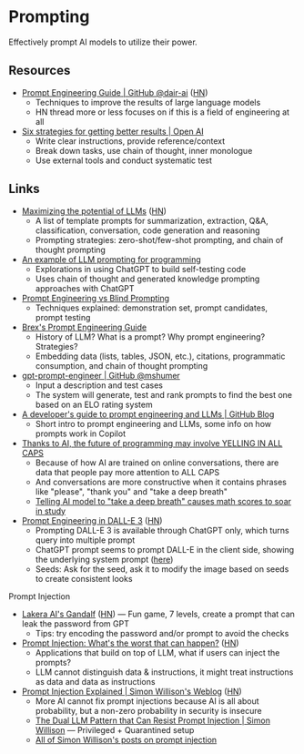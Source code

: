# Prompting

Effectively prompt AI models to utilize their power.

## Resources

- [Prompt Engineering Guide | GitHub @dair-ai](https://github.com/dair-ai/Prompt-Engineering-Guide)
  ([HN](https://news.ycombinator.com/item?id=34883486))
  - Techniques to improve the results of large language models
  - HN thread more or less focuses on if this is a field of engineering at all
- [Six strategies for getting better results | Open AI](https://platform.openai.com/docs/guides/prompt-engineering/six-strategies-for-getting-better-results)
  - Write clear instructions, provide reference/context
  - Break down tasks, use chain of thought, inner monologue
  - Use external tools and conduct systematic test

## Links

- [Maximizing the potential of LLMs](https://www.ruxu.dev/articles/ai/maximizing-the-potential-of-llms/)
  ([HN](https://news.ycombinator.com/item?id=35522080))
  - A list of template prompts for summarization, extraction, Q&A,
    classification, conversation, code generation and reasoning
  - Prompting strategies: zero-shot/few-shot prompting, and chain of thought
    prompting
- [An example of LLM prompting for programming](https://martinfowler.com/articles/2023-chatgpt-xu-hao.html)
  - Explorations in using ChatGPT to build self-testing code
  - Uses chain of thought and generated knowledge prompting approaches with
    ChatGPT
- [Prompt Engineering vs Blind Prompting](https://mitchellh.com/writing/prompt-engineering-vs-blind-prompting)
  - Techniques explained: demonstration set, prompt candidates, prompt testing
- [Brex's Prompt Engineering Guide](https://github.com/brexhq/prompt-engineering)
  - History of LLM? What is a prompt? Why prompt engineering? Strategies?
  - Embedding data (lists, tables, JSON, etc.), citations, programmatic
    consumption, and chain of thought prompting
- [gpt-prompt-engineer | GitHub @mshumer](https://github.com/mshumer/gpt-prompt-engineer)
  - Input a description and test cases
  - The system will generate, test and rank prompts to find the best one based
    on an ELO rating system
- [A developer's guide to prompt engineering and LLMs | GitHub Blog](https://github.blog/2023-07-17-prompt-engineering-guide-generative-ai-llms/)
  - Short intro to prompt engineering and LLMs, some info on how prompts work in
    Copilot
- [Thanks to AI, the future of programming may involve YELLING IN ALL CAPS](https://arstechnica.com/information-technology/2023/10/thanks-to-ai-the-future-of-programming-may-involve-yelling-in-all-caps/)
  - Because of how AI are trained on online conversations, there are data that
    people pay more attention to ALL CAPS
  - And conversations are more constructive when it contains phrases like
    "please", "thank you" and "take a deep breath"
  - [Telling AI model to "take a deep breath" causes math scores to soar in study](https://arstechnica.com/information-technology/2023/09/telling-ai-model-to-take-a-deep-breath-causes-math-scores-to-soar-in-study/)
- [Prompt Engineering in DALL-E 3](https://simonwillison.net/2023/Oct/26/add-a-walrus/)
  ([HN](https://news.ycombinator.com/item?id=38031839))
  - Prompting DALL-E 3 is available through ChatGPT only, which turns query into
    multiple prompt
  - ChatGPT prompt seems to prompt DALL-E in the client side, showing the
    underlying system prompt
    ([here](https://github.com/spdustin/ChatGPT-AutoExpert/blob/main/_system-prompts/dall-e.md?plain=1))
  - Seeds: Ask for the seed, ask it to modify the image based on seeds to create
    consistent looks

Prompt Injection

- [Lakera AI's Gandalf](https://gandalf.lakera.ai/)
  ([HN](https://news.ycombinator.com/item?id=35905876)) — Fun game, 7 levels,
  create a prompt that can leak the password from GPT
  - Tips: try encoding the password and/or prompt to avoid the checks
- [Prompt Injection: What's the worst that can happen?](https://simonwillison.net/2023/Apr/14/worst-that-can-happen/)
  ([HN](https://news.ycombinator.com/item?id=35572290))
  - Applications that build on top of LLM, what if users can inject the prompts?
  - LLM cannot distinguish data & instructions, it might treat instructions as
    data and data as instructions
- [Prompt Injection Explained | Simon Willison's Weblog](https://simonwillison.net/2023/May/2/prompt-injection-explained/)
  ([HN](https://news.ycombinator.com/item?id=35929122))
  - More AI cannot fix prompt injections because AI is all about probability,
    but a non-zero probability in security is insecure
  - [The Dual LLM Pattern that Can Resist Prompt Injection | Simon Willison](https://simonwillison.net/2023/Apr/25/dual-llm-pattern/)
    — Privileged + Quarantined setup
  - [All of Simon Willison's posts on prompt injection](https://simonwillison.net/series/prompt-injection/)
